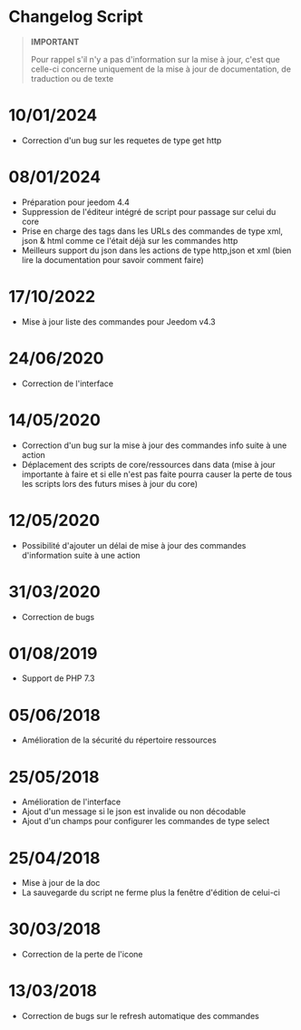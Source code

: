# Changelog Script

>**IMPORTANT**
>
>Pour rappel s'il n'y a pas d'information sur la mise à jour, c'est que celle-ci concerne uniquement de la mise à jour de documentation, de traduction ou de texte

# 10/01/2024

- Correction d'un bug sur les requetes de type get http

# 08/01/2024

- Préparation pour jeedom 4.4
- Suppression de l'éditeur intégré de script pour passage sur celui du core
- Prise en charge des tags dans les URLs des commandes de type xml, json & html comme ce l'était déjà sur les commandes http
- Meilleurs support du json dans les actions de type http,json et xml (bien lire la documentation pour savoir comment faire)

# 17/10/2022

- Mise à jour liste des commandes pour Jeedom v4.3

# 24/06/2020

- Correction de l'interface

# 14/05/2020

- Correction d'un bug sur la mise à jour des commandes info suite à une action
- Déplacement des scripts de core/ressources dans data (mise à jour importante à faire et si elle n'est pas faite pourra causer la perte de tous les scripts lors des futurs mises à jour du core)

# 12/05/2020

- Possibilité d'ajouter un délai de mise à jour des commandes d'information suite à une action

# 31/03/2020

- Correction de bugs

# 01/08/2019

- Support de PHP 7.3

# 05/06/2018

- Amélioration de la sécurité du répertoire ressources

# 25/05/2018

- Amélioration de l'interface
- Ajout d'un message si le json est invalide ou non décodable
- Ajout d'un champs pour configurer les commandes de type select

# 25/04/2018

- Mise à jour de la doc
- La sauvegarde du script ne ferme plus la fenêtre d'édition de celui-ci

# 30/03/2018

- Correction de la perte de l'icone

# 13/03/2018

- Correction de bugs sur le refresh automatique des commandes
